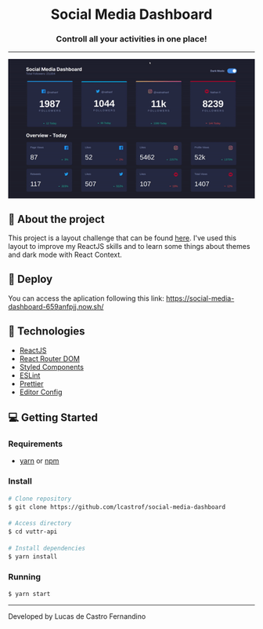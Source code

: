 <h1 align="center">Social Media Dashboard</h1>
<h3 align="center">Controll all your activities in one place!</h3>

---

<img align="center" src="screenshots/dashboard.gif">

## 📜 About the project
This project is a layout challenge that can be found [here](https://www.frontendmentor.io/challenges/social-media-dashboard-with-theme-switcher-6oY8ozp_H). I've used this layout to improve my ReactJS skills and to learn some things about themes and dark mode with React Context.

## 🚀 Deploy
You can access the aplication following this link: https://social-media-dashboard-659anfpjj.now.sh/

## 📑 Technologies
- [ReactJS](https://pt-br.reactjs.org/)
- [React Router DOM](https://reactrouter.com/web/guides/quick-start)
- [Styled Components](https://styled-components.com/)
- [ESLint](https://eslint.org/)
- [Prettier](https://prettier.io/)
- [Editor Config](https://editorconfig.org/)

## 💻 Getting Started
### Requirements
- [yarn](https://yarnpkg.com/) or [npm](https://www.npmjs.com/)

### Install
```bash
# Clone repository
$ git clone https://github.com/lcastrof/social-media-dashboard

# Access directory
$ cd vuttr-api

# Install dependencies
$ yarn install
```

### Running
```bash
$ yarn start
```
---
Developed by Lucas de Castro Fernandino
